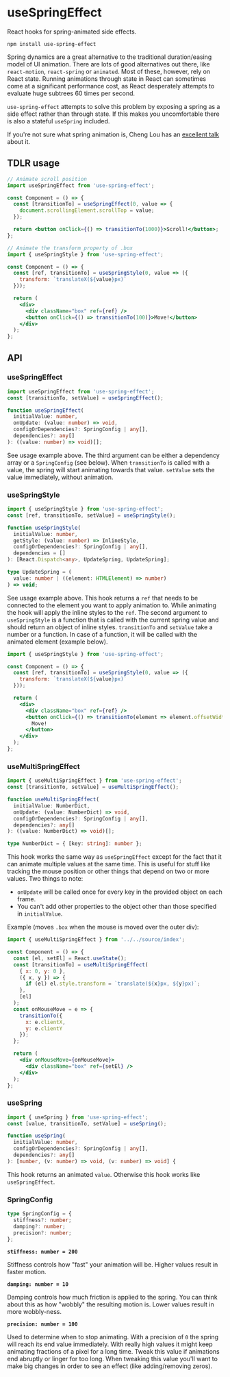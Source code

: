 # useSpringEffect

React hooks for spring-animated side effects.

```
npm install use-spring-effect
```

Spring dynamics are a great alternative to the traditional duration/easing model of UI animation. There are lots of good alternatives out there, like `react-motion`, `react-spring` or `animated`. Most of these, however, rely on React state. Running animations through state in React can sometimes come at a significant performance cost, as React desperately attempts to evaluate huge subtrees 60 times per second.

`use-spring-effect` attempts to solve this problem by exposing a spring as a side effect rather than through state. If this makes you uncomfortable there is also a stateful `useSpring` included.

If you're not sure what spring animation is, Cheng Lou has an [excellent talk](https://www.youtube.com/watch?v=1tavDv5hXpo) about it.

## TDLR usage

```jsx
// Animate scroll position
import useSpringEffect from 'use-spring-effect';

const Component = () => {
  const [transitionTo] = useSpringEffect(0, value => {
    document.scrollingElement.scrollTop = value;
  });

  return <button onClick={() => transitionTo(1000)}>Scroll!</button>;
};
```

```jsx
// Animate the transform property of .box
import { useSpringStyle } from 'use-spring-effect';

const Component = () => {
  const [ref, transitionTo] = useSpringStyle(0, value => ({
    transform: `translateX(${value}px)`
  }));

  return (
    <div>
      <div className="box" ref={ref} />
      <button onClick={() => transitionTo(100)}>Move!</button>
    </div>
  );
};
```

## API

### useSpringEffect

```js
import useSpringEffect from 'use-spring-effect';
const [transitionTo, setValue] = useSpringEffect();
```

```ts
function useSpringEffect(
  initialValue: number,
  onUpdate: (value: number) => void,
  configOrDependencies?: SpringConfig | any[],
  dependencies?: any[]
): ((value: number) => void)[];
```

See usage example above. The third argument can be either a dependency array or a `SpringConfig` (see below). When `transitionTo` is called with a value, the spring will start animating towards that value. `setValue` sets the value immediately, without animation.

### useSpringStyle

```js
import { useSpringStyle } from 'use-spring-effect';
const [ref, transitionTo, setValue] = useSpringStyle();
```

```ts
function useSpringStyle(
  initialValue: number,
  getStyle: (value: number) => InlineStyle,
  configOrDependencies?: SpringConfig | any[],
  dependencies = []
): [React.Dispatch<any>, UpdateSpring, UpdateSpring];

type UpdateSpring = (
  value: number | ((element: HTMLElement) => number)
) => void;
```

See usage example above. This hook returns a `ref` that needs to be connected to the element you want to apply animation to. While animating the hook will apply the inline styles to the `ref`. The second argument to `useSpringStyle` is a function that is called with the current spring value and should return an object of inline styles. `transitionTo` and `setValue` take a number or a function. In case of a function, it will be called with the animated element (example below).

```jsx
import { useSpringStyle } from 'use-spring-effect';

const Component = () => {
  const [ref, transitionTo] = useSpringStyle(0, value => ({
    transform: `translateX(${value}px)`
  }));

  return (
    <div>
      <div className="box" ref={ref} />
      <button onClick={() => transitionTo(element => element.offsetWidth)}>
        Move!
      </button>
    </div>
  );
};
```

### useMultiSpringEffect

```js
import { useMultiSpringEffect } from 'use-spring-effect';
const [transitionTo, setValue] = useMultiSpringEffect();
```

```ts
function useMultiSpringEffect(
  initialValue: NumberDict,
  onUpdate: (value: NumberDict) => void,
  configOrDependencies?: SpringConfig | any[],
  dependencies?: any[]
): ((value: NumberDict) => void)[];

type NumberDict = { [key: string]: number };
```

This hook works the same way as `useSpringEffect` except for the fact that it can animate multiple values at the same time. This is useful for stuff like tracking the mouse position or other things that depend on two or more values. Two things to note:

- `onUpdate` will be called once for every key in the provided object on each frame.
- You can't add other properties to the object other than those specified in `initialValue`.

Example (moves `.box` when the mouse is moved over the outer div):

```jsx
import { useMultiSpringEffect } from '../../source/index';

const Component = () => {
  const [el, setEl] = React.useState();
  const [transitionTo] = useMultiSpringEffect(
    { x: 0, y: 0 },
    ({ x, y }) => {
      if (el) el.style.transform = `translate(${x}px, ${y}px)`;
    },
    [el]
  );
  const onMouseMove = e => {
    transitionTo({
      x: e.clientX,
      y: e.clientY
    });
  };

  return (
    <div onMouseMove={onMouseMove}>
      <div className="box" ref={setEl} />
    </div>
  );
};
```

### useSpring

```js
import { useSpring } from 'use-spring-effect';
const [value, transitionTo, setValue] = useSpring();
```

```ts
function useSpring(
  initialValue: number,
  configOrDependencies?: SpringConfig | any[],
  dependencies?: any[]
): [number, (v: number) => void, (v: number) => void] {
```

This hook returns an animated `value`. Otherwise this hook works like `useSpringEffect`.

### SpringConfig

```ts
type SpringConfig = {
  stiffness?: number;
  damping?: number;
  precision?: number;
};
```

**`stiffness: number = 200`**

Stiffness controls how "fast" your animation will be. Higher values result in faster motion.

**`damping: number = 10`**

Damping controls how much friction is applied to the spring. You can think about this as how "wobbly" the resulting motion is. Lower values result in more wobbly-ness.

**`precision: number = 100`**

Used to determine when to stop animating. With a precision of `0` the spring will reach its end value immediately. With really high values it might keep animating fractions of a pixel for a long time. Tweak this value if animations end abruptly or linger for too long. When tweaking this value you'll want to make big changes in order to see an effect (like adding/removing zeros).
